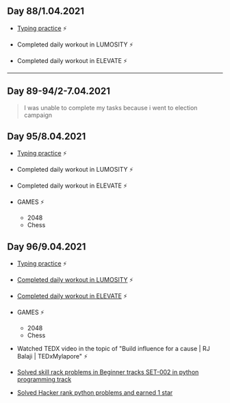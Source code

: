 ## Day 88/1.04.2021 ##


- [Typing practice](keybr.com) ⚡
   
- Completed daily workout in LUMOSITY ⚡

- Completed daily workout in ELEVATE ⚡

---
## Day 89-94/2-7.04.2021 ##

> I was unable to complete my tasks because i went to election campaign

## Day 95/8.04.2021 ##


- [Typing practice](keybr.com) ⚡
   
- Completed daily workout in LUMOSITY ⚡

- Completed daily workout in ELEVATE ⚡

- GAMES ⚡
  - 2048
  - Chess

## Day 96/9.04.2021 ##


- [Typing practice]() ⚡
   
- [Completed daily workout in LUMOSITY]() ⚡

- [Completed daily workout in ELEVATE]() ⚡

- GAMES ⚡
  - 2048
  - Chess
- Watched TEDX video in the topic of "Build influence for a cause | RJ Balaji | TEDxMylapore" ⚡

- [Solved skill rack problems in Beginner tracks SET-002 in python programming track]()

- [Solved Hacker rank python problems and earned 1 star]()